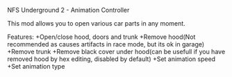 NFS Underground 2 - Animation Controller

This mod allows you to open various car parts in any moment.

Features:
+Open/close hood, doors and trunk
+Remove hood(Not recommended as causes artifacts in race mode, but its ok in garage)
+Remove trunk
+Remove black cover under hood(can be usefull if you have removed hood by hex editing, disabled by default)
+Set animation speed
+Set animation type
